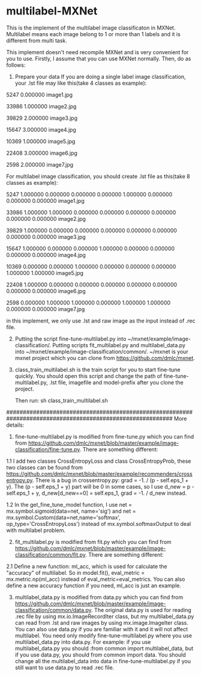 # multilabel-MXNet
This is the implement of the multilabel image classificaton in MXNet. Multilabel means each image belong to 1 or more than 1 labels and it is different from multi task.

This implement doesn't need recompile MXNet and is very convenient for you to use. Firstly, I assume that you can use MXNet normally. Then, do as follows:

1. Prepare your data
If you are doing a single label image classification, your .lst file may like this(take 4 classes as example):

5247	0.000000	image1.jpg

33986	1.000000	image2.jpg

39829	2.000000	image3.jpg

15647	3.000000	image4.jpg

10369	1.000000	image5.jpg

22408	3.000000	image6.jpg

2598	2.000000	image7.jpg

For multilabel image classification, you should create .lst file as this(take 8 classes as example):

5247	1.000000	0.000000	0.000000	0.000000	1.000000	0.000000	0.000000	0.000000	image1.jpg

33986	1.000000	1.000000	0.000000	0.000000	0.000000	0.000000	0.000000	0.000000	image2.jpg

39829	1.000000	0.000000	0.000000	0.000000	0.000000	0.000000	0.000000	0.000000	image3.jpg

15647	1.000000	0.000000	0.000000	1.000000	0.000000	0.000000	0.000000	0.000000	image4.jpg

10369	0.000000	0.000000	1.000000	0.000000	0.000000	0.000000	1.000000	1.000000	image5.jpg

22408	1.000000	0.000000	0.000000	0.000000	0.000000	0.000000	0.000000	0.000000	image6.jpg

2598	0.000000	1.000000	1.000000	0.000000	1.000000	1.000000	0.000000	0.000000	image7.jpg

in this implement, we only use .lst and raw image as the input instead of .rec file.

2. Putting the script fine-tune-multilabel.py into ~/mxnet/example/image-classification/. Putting scripts fit_multilabel.py and multilabel_data.py into ~/mxnet/example/image-classification/common/. ~/mxnet is your mxnet project which you can clone from https://github.com/dmlc/mxnet.

3. class_train_multilabel.sh is the train script for you to start fine-tune quickly. You should open this script and change the path of fine-tune-multilabel.py, .lst file, imagefile and model-prefix after you clone the project.

   Then run: 
   sh class_train_multilabel.sh

##########################################################################################################
More details:

1. fine-tune-multilabel.py is modified from fine-tune.py which you can find from https://github.com/dmlc/mxnet/blob/master/example/image-classification/fine-tune.py. There are something different:

1.1 I add two classes CrossEntropyLoss and class CrossEntropyProb, these two classes can be found from https://github.com/dmlc/mxnet/blob/master/example/recommenders/crossentropy.py. There is a bug in crossentropy.py: grad = -1. / (p - self.eps_1 + y). The (p - self.eps_1 + y) part will be 0 in some cases, so I use d_new = p - self.eps_1 + y, d_new[d_new==0] = self.eps_1,   grad = -1. / d_new instead.

1.2 In the get_fine_tune_model function, I use net = mx.symbol.sigmoid(data=net, name='sig') and net = mx.symbol.Custom(data=net,name='softmax', op_type='CrossEntropyLoss') instead of mx.symbol.softmaxOutput to deal with multilabel problem.

2. fit_multilabel.py is modified from fit.py which you can find from https://github.com/dmlc/mxnet/blob/master/example/image-classification/common/fit.py. There are something different:

2.1 Define a new function: ml_acc, which is used for calculate the "accuracy" of multilabel. So in model.fit(), eval_metric = mx.metric.np(ml_acc) instead of eval_metric=eval_metrics. You can also define a new accuracy function if you need, ml_acc is just an example.

3. multilabel_data.py is modified from data.py which you can find from https://github.com/dmlc/mxnet/blob/master/example/image-classification/common/data.py. The original data.py is used for reading .rec file by using mx.io.ImageRecordIter class, but my multilabel_data.py can read from .lst and raw images by using mx.image.ImageIter class. You can also use data.py if you are familiar with it and it will not affect multilabel. You need only modify fine-tune-multilabel.py where you use multilabel_data.py into data.py. For example: if you use multilabel_data.py you should :from common import multilabel_data, but if you use data.py, you should from common import data. You should change all the multilabel_data into data in fine-tune-multilabel.py if you still want to use data.py to read .rec file.
